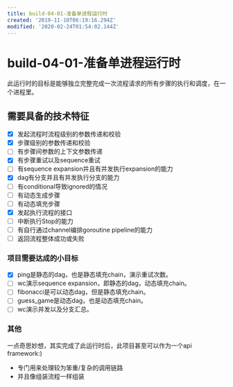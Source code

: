 ```yaml
---
title: build-04-01-准备单进程运行时
created: '2019-11-10T06:19:16.294Z'
modified: '2020-02-24T01:54:02.144Z'
---
```


# build-04-01-准备单进程运行时

此运行时的目标是能够独立完整完成一次流程请求的所有步骤的执行和调度，在一个进程里。

## 需要具备的技术特征

- [x] 发起流程时流程级别的参数传递和校验
- [x] 步骤级别的参数传递和校验
- [ ] 有步骤间参数的上下文参数传递
- [x] 有步骤重试以及sequence重试
- [ ] 有sequence expansion并且有并发执行expansion的能力
- [x] dag有分支并且有并发执行分支的能力
- [ ] 有conditional导致ignored的情况
- [ ] 有动态生成步骤
- [ ] 有动态填充步骤
- [x] 发起执行流程的接口
- [ ] 中断执行Stop的能力
- [ ] 有自行通过channel编排goroutine pipeline的能力
- [ ] 返回流程整体成功或失败

### 项目需要达成的小目标

- [x] ping是静态的dag，也是静态填充chain，演示重试次数。
- [ ] wc演示sequence expansion，即静态的dag，动态填充chain。
- [ ] fibonacci是可以动态dag，但是静态填充chain。
- [ ] guess_game是动态dag，也是动态填充chain。
- [ ] wc演示并发以及分支汇总。

### 其他

一点奇思妙想，其实完成了此运行时后，此项目甚至可以作为一个api framework:)
- 专门用来处理较为笨重/复杂的调用链路
- 并且像组装流程一样组装

